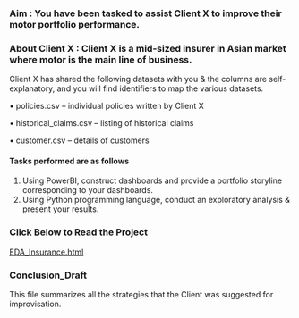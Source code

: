 ### Aim : You have been tasked to assist Client X to improve their motor portfolio performance. 

### About Client X : Client X is a mid-sized insurer in Asian market where motor is the main line of business. 

Client X has shared the following datasets with you & the columns are self-explanatory, and you will find identifiers 
to map the various datasets.

• policies.csv – individual policies written by Client X 

• historical_claims.csv – listing of historical claims 

• customer.csv – details of customers 

#### Tasks performed are as follows

1. Using PowerBI, construct dashboards and provide a portfolio storyline corresponding to your dashboards. 
2. Using Python programming language, conduct an exploratory  analysis & present your results.


### Click Below to Read the Project 
[EDA_Insurance.html](https://htmlpreview.github.io/?https://github.com/arhamlodha318/EDA-Insurance/blob/main/EDA-Insurance.html)

### Conclusion_Draft 

This file summarizes all the strategies that the Client was suggested for improvisation.
